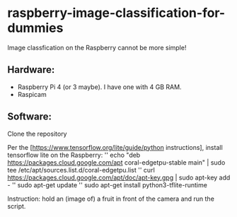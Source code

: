 # raspberry-image-classification-for-dummies

Image classfication on the Raspberry cannot be more simple! 

## Hardware:
- Raspberry Pi 4 (or 3 maybe). I have one with 4 GB RAM. 
- Raspicam

## Software:
Clone the repository

Per the [https://www.tensorflow.org/lite/guide/python instructions], install tensorflow lite on the Raspberry:
'' echo "deb https://packages.cloud.google.com/apt coral-edgetpu-stable main" | sudo tee /etc/apt/sources.list.d/coral-edgetpu.list
'' curl https://packages.cloud.google.com/apt/doc/apt-key.gpg | sudo apt-key add -
''  sudo apt-get update
''  sudo apt-get install python3-tflite-runtime

Instruction:
hold an (image of) a fruit in front of the camera and run the script.
